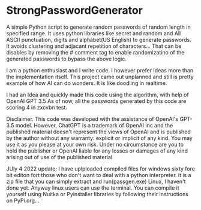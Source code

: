 # StrongPasswordGenerator
A simple Python script to generate random passwords of random length in  specified range. It uses python libraries like secret and random and All ASCII punctuation, digits and alphabet(US English) to generate passwords. It avoids clustering and adjacant repetition of characters... That can be disables by removing the # comment tag to enable randomizatino of the generated passwords to bypass the above logic.

I am a python enthusiast and I write code. I however prefer Ideas more than the implementation itself. This project came out unplanned and still is pretty example of how AI can do wonders. It is like doodling in realtime.

I had an Idea and quickly made this code using the algorithm, with help of OpenAI GPT 3.5
As of now, all the passwords generated by this code are scoring 4 in zxcvbn test.


Disclaimer.
This code was developed with the assistance of OpenAI's GPT-3.5 model. However, ChatGPT is a trademark of OpenAI inc and the published material doesn't represent the views of OpenAI and is published by the author without any warranty: explicit or implicit of any kind. You may use it as you please at your own risk. Under no circumstance are you to hold the publisher or OpenAI liable for any losses or damages of any kind arising out of use of the published material

JUly 4 2022
update: I have uplploaded compiled files for windows sixty fore bit editon fort those who don't want to deal with a python interpreter. it is a zip file that you can simply extract and run(passgen.exe)
Linux, I haven't done yet. Anyway linux users can use the terminal.
You can compile it yourself using Nuitka or Pyinstaller libraries by following their instructions on PyPi.org...
